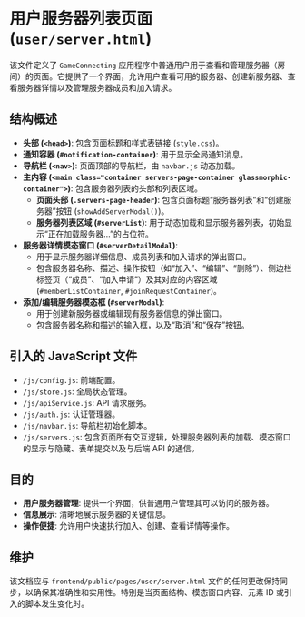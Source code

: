 # 用户服务器列表页面 (`user/server.html`)

该文件定义了 `GameConnecting` 应用程序中普通用户用于查看和管理服务器（房间）的页面。它提供了一个界面，允许用户查看可用的服务器、创建新服务器、查看服务器详情以及管理服务器成员和加入请求。

## 结构概述

-   **头部 (`<head>`)**: 包含页面标题和样式表链接 (`style.css`)。
-   **通知容器 (`#notification-container`)**: 用于显示全局通知消息。
-   **导航栏 (`<nav>`)**: 页面顶部的导航栏，由 `navbar.js` 动态加载。
-   **主内容 (`<main class="container servers-page-container glassmorphic-container">`)**: 包含服务器列表的头部和列表区域。
    -   **页面头部 (`.servers-page-header`)**: 包含页面标题“服务器列表”和“创建服务器”按钮 (`showAddServerModal()`)。
    -   **服务器列表区域 (`#serverList`)**: 用于动态加载和显示服务器列表，初始显示“正在加载服务器...”的占位符。
-   **服务器详情模态窗口 (`#serverDetailModal`)**: 
    -   用于显示服务器详细信息、成员列表和加入请求的弹出窗口。
    -   包含服务器名称、描述、操作按钮（如“加入”、“编辑”、“删除”）、侧边栏标签页（“成员”、“加入申请”）及其对应的内容区域 (`#memberListContainer`, `#joinRequestContainer`)。
-   **添加/编辑服务器模态框 (`#serverModal`)**: 
    -   用于创建新服务器或编辑现有服务器信息的弹出窗口。
    -   包含服务器名称和描述的输入框，以及“取消”和“保存”按钮。

## 引入的 JavaScript 文件

-   `/js/config.js`: 前端配置。
-   `/js/store.js`: 全局状态管理。
-   `/js/apiService.js`: API 请求服务。
-   `/js/auth.js`: 认证管理器。
-   `/js/navbar.js`: 导航栏初始化脚本。
-   `/js/servers.js`: 包含页面所有交互逻辑，处理服务器列表的加载、模态窗口的显示与隐藏、表单提交以及与后端 API 的通信。

## 目的

-   **用户服务器管理**: 提供一个界面，供普通用户管理其可以访问的服务器。
-   **信息展示**: 清晰地展示服务器的关键信息。
-   **操作便捷**: 允许用户快速执行加入、创建、查看详情等操作。

## 维护

该文档应与 `frontend/public/pages/user/server.html` 文件的任何更改保持同步，以确保其准确性和实用性。特别是当页面结构、模态窗口内容、元素 ID 或引入的脚本发生变化时。
